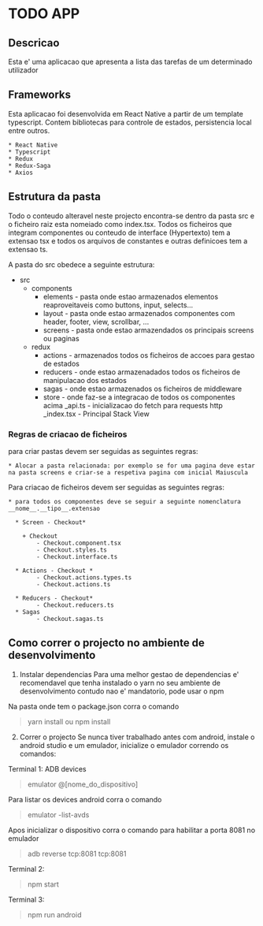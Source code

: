 # TODO APP

## Descricao 
Esta e' uma aplicacao que apresenta a lista das tarefas de um determinado utilizador

## Frameworks
Esta aplicacao foi desenvolvida em React Native a partir de um template typescript. Contem bibliotecas para controle de estados, persistencia local entre outros.
    
    * React Native
    * Typescript
    * Redux
    * Redux-Saga
    * Axios

## Estrutura da pasta
Todo o conteudo alteravel neste projecto encontra-se dentro da pasta src e o ficheiro raiz esta nomeiado como index.tsx. Todos os ficheiros que integram componentes ou conteudo de interface (Hypertexto) tem a extensao tsx e todos os arquivos de constantes e outras definicoes tem a extensao ts.

A pasta do src obedece a seguinte estrutura:

* src
    + components
        + elements    - pasta onde estao armazenados elementos reaproveitaveis como buttons, input, selects...
        + layout      - pasta onde estao armazenados componentes com header, footer, view, scrollbar, ...
        + screens     - pasta onde estao armazendados os principais screens ou paginas 
    + redux
        + actions     - armazenados todos os ficheiros de accoes para gestao de estados 
        + reducers    - onde estao armazenadados todos os ficheiros de manipulacao dos estados
        + sagas       - onde estao armazenados os ficheiros de middleware
        + store       - onde faz-se a integracao de todos os componentes acima
    _api.ts           - inicializacao do fetch para requests http
    _index.tsx        - Principal Stack View

### Regras de criacao de ficheiros

para criar pastas devem ser seguidas as seguintes regras:

    * Alocar a pasta relacionada: por exemplo se for uma pagina deve estar na pasta screens e criar-se a respetiva pagina com inicial Maiuscula

Para criacao de ficheiros devem ser seguidas as seguintes regras:

    * para todos os componentes deve se seguir a seguinte nomenclatura __nome__.__tipo__.extensao 
      
      * Screen - Checkout*
        
        + Checkout
            - Checkout.component.tsx
            - Checkout.styles.ts
            - Checkout.interface.ts
      
      * Actions - Checkout *
            - Checkout.actions.types.ts
            - Checkout.actions.ts

      * Reducers - Checkout*
            - Checkout.reducers.ts
      * Sagas
            - Checkout.sagas.ts


## Como correr o projecto no ambiente de desenvolvimento

1. Instalar dependencias
Para uma melhor gestao de dependencias e' recomendavel que tenha instalado o yarn no seu ambiente de desenvolvimento contudo nao e' mandatorio, pode usar o npm

Na pasta onde tem o package.json corra o comando

> yarn install ou npm install

2. Correr o projecto
Se nunca tiver trabalhado antes com android, instale o android studio e um emulador, inicialize o emulador correndo os comandos:

Terminal 1: ADB devices 
> emulator @[nome_do_dispositivo]

Para listar os devices android corra o comando
> emulator -list-avds

Apos inicializar o dispositivo corra o comando para habilitar a porta 8081 no emulador
> adb reverse tcp:8081 tcp:8081 

Terminal 2:
> npm start

Terminal 3:
> npm run android